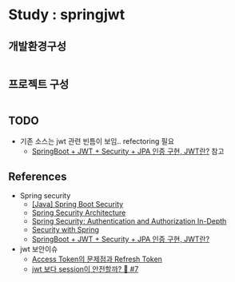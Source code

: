 # Study : springjwt

## 개발환경구성
```bash
```

## 프로젝트 구성
```bash
``` 

## TODO
- 기존 소스는 jwt 관련 빈틈이 보임.. refectoring 필요
  - [SpringBoot + JWT + Security + JPA 인증 구현, JWT란?](https://aljjabaegi.tistory.com/659) 참고 

## References
- Spring security
  - [[Java] Spring Boot Security](https://adjh54.tistory.com/91)
  - [Spring Security Architecture](https://spring.io/guides/topicals/spring-security-architecture/)
  - [Spring Security: Authentication and Authorization In-Depth](https://www.marcobehler.com/guides/spring-security)
  - [Security with Spring](https://www.baeldung.com/security-spring)
  - [SpringBoot + JWT + Security + JPA 인증 구현, JWT란?](https://aljjabaegi.tistory.com/659)
- jwt 보안이슈
  - [Access Token의 문제점과 Refresh Token](https://hudi.blog/refresh-token/)
  - [jwt 보다 session이 안전할까? 🤔 #7](https://github.com/boojongmin/memo/issues/7)

